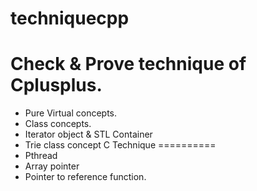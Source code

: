 techniquecpp
============

Check &amp; Prove technique of Cplusplus.
========================================
* Pure Virtual concepts.
* Class concepts.
* Iterator object & STL Container
* Trie class concept
C Technique
==========
* Pthread
* Array pointer 
* Pointer to reference function. 
